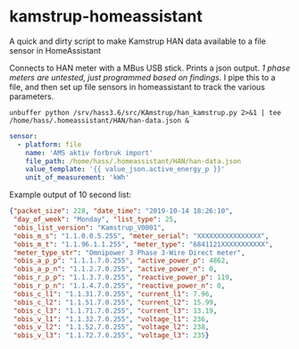 # kamstrup-homeassistant
A quick and dirty script to make Kamstrup HAN data available to a file sensor in HomeAssistant

Connects to HAN meter with a MBus USB stick.
Prints a json output.
*1 phase meters are untested, just programmed based on findings.*
I pipe this to a file, and then set up file sensors in homeassistant to track the various parameters.

`unbuffer python /srv/hass3.6/src/KAmstrup/han_kamstrup.py 2>&1 | tee /home/hass/.homeassistant/HAN/han-data.json &`

```yaml
sensor:
  - platform: file
    name: 'AMS aktiv forbruk import'
    file_path: /home/hass/.homeassistant/HAN/han-data.json
    value_template: '{{ value_json.active_energy_p }}'
    unit_of_measurement: 'kWh'
```

Example output of 10 second list:
```json
{"packet_size": 228, "date_time": "2019-10-14 18:26:10",
 "day_of_week": "Monday", "list_type": 25,
 "obis_list_version": "Kamstrup_V0001",
 "obis_m_s": "1.1.0.0.5.255", "meter_serial": "XXXXXXXXXXXXXXXX",
 "obis_m_t": "1.1.96.1.1.255", "meter_type": "6841121XXXXXXXXXXX",
 "meter_type_str": "Omnipower 3 Phase 3-Wire Direct meter",
 "obis_a_p_p": "1.1.1.7.0.255", "active_power_p": 4862,
 "obis_a_p_n": "1.1.2.7.0.255", "active_power_n": 0,
 "obis_r_p_p": "1.1.3.7.0.255", "reactive_power_p": 119,
 "obis_r_p_n": "1.1.4.7.0.255", "reactive_power_n": 0,
 "obis_c_l1": "1.1.31.7.0.255", "current_l1": 7.96,
 "obis_c_l2": "1.1.51.7.0.255", "current_l2": 15.99,
 "obis_c_l3": "1.1.71.7.0.255", "current_l3": 13.19,
 "obis_v_l1": "1.1.32.7.0.255", "voltage_l1": 236,
 "obis_v_l2": "1.1.52.7.0.255", "voltage_l2": 238,
 "obis_v_l3": "1.1.72.7.0.255", "voltage_l3": 235}
```


